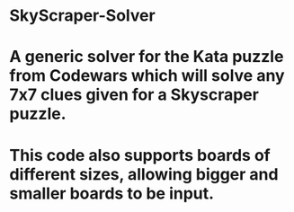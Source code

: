 # SkyScraper-Solver
# A generic solver for the Kata puzzle from Codewars which will solve any 7x7 clues given for a Skyscraper puzzle.
# This code also supports boards of different sizes, allowing bigger and smaller boards to be input.

